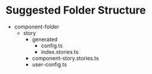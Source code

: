 # Suggested Folder Structure


- component-folder
  - story
    - generated
      - config.ts 
      - index.stories.ts
    - component-story.stories.ts
    - user-config.ts